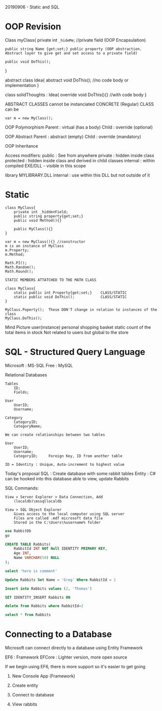 20190906 - Static and SQL

# OOP Revision
Class myClass{
	private int `_hideMe`;	//private field (OOP Encapsulation)

	public string Name {get;set;} public property (OOP abstraction. Abstract layer to give get and set access to a private field)

	public void DoThis();

}

abstract class Idea{
	abstract void DoThis(); //no code body or implementation
}

class solidThoughts : Idea{
	override void DoThis(){} //with code body
}

ABSTRACT CLASSES cannot be instanciated
CONCRETE (Regular) CLASS can be

	var m = new MyClass();

OOP Polymorphism
	Parent 	:	virtual (has a body)
	Child 	:	override (optional)

OOP Abstract
	Parent	:	abstract (empty)
	Child	:	override (mandatory)

OOP Inheritance

Access modifiers: 	public 		: See from anywhere
					private 	: hidden inside class
					protected 	: hidden inside class and derived in child classes
					internal	: within compiled EXE/DLL - visible in this scope

library MYLIBRARY.DLL
		internal : use within this DLL but not outside of it

# Static

	class MyClass{
		private int _hiddenField;
		public string property{get;set;}
		public void Method(){}

		public MyClass(){}
	}

	var m = new MyClass(){} //constructor
	m is an instance of MyClass
	m.Property;	
	m.Method;

	Math.PI();
	Math.Random();
	Math.Round();

	STATIC MEMBERS ATTATCHED TO THE MATH CLASS

	class MyClass{
		static public int Property{get;set;}	CLASS/STATIC
		static public void DoThis();			CLASS/STATIC
	}

	MyClass.Poperty();	These DON'T change in relation to instances of the class
	MyClass.DoThis();

Mind Picture
	user(instance) personal shopping basket
	static count of the total items in stock
	Not related to users but global to the store


# SQL - Structured Query Language

Microsoft	:	MS-SQL
Free 		:	MySQL			

Relational Databases
	
	Tables
		ID;
		Fields;

	User
		UserID;
		Username;

	Category
		CategoryID;
		CategoryName;

	We can create relationships between two tables

	User
		UserID;
		Username;
		CategoryID; 	Foreign Key, ID from another table

	ID = Identity : Unique, Auto-increment to highest value

Today's proposal
	SQL : Create database with some rabbit tables
	Entity : C# can be hooked into this database
				able to view, update Rabbits

SQL Commands:

	View > Server Explorer > Data Connection, Add
		(localdb)\mssqllocaldb

	View > SQL Object Explorer
		Gives access to the local computer using SQL server
		Files are called .mdf microsoft data file
		Stored in the C:\Users\%username% folder

```SQL
use RabbitDb
go

CREATE TABLE Rabbits(
	RabbitId INT NOT Null IDENTITY PRIMARY KEY,
	Age INT,
	Name VARCHAR(50) NULL 
);

select 'here is comment'

Update Rabbits Set Name = 'Greg' Where RabbitId = 1

Insert into Rabbits values (2, 'Thomas')

SET IDENTITY_INSERT Rabbits ON

delete from Rabbits where RabbitId=2

select * from Rabbits

```

# Connecting to a Database

Microsoft can connect directly to a database using Entity Framework

EF6 : Framework
EFCore : Lighter version, more open source

If we begin using EF6, there is more support so it's easier to get going

1) New Console App (Framework)

2) Create entity

3) Connect to database

4) View rabbits

```

